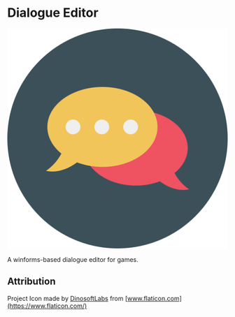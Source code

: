# Dialogue Editor

![Project Icon](Icon.png)

A winforms-based dialogue editor for games.

## Attribution
Project Icon made by [DinosoftLabs](https://www.flaticon.com/authors/dinosoftlabs) from [www.flaticon.com](https://www.flaticon.com/)